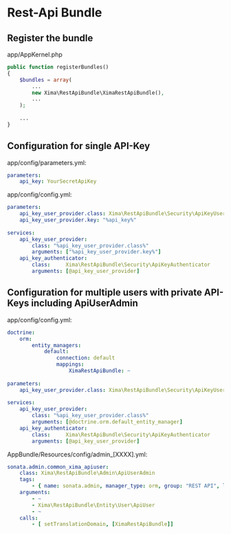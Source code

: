 Rest-Api Bundle
===============

## Register the bundle

app/AppKernel.php
```php
public function registerBundles()
{
    $bundles = array(
        ...
        new Xima\RestApiBundle\XimaRestApiBundle(),
        ...
    );
    
    ...
}
```

## Configuration for single API-Key

app/config/parameters.yml: 
```yaml            
parameters:
    api_key: YourSecretApiKey
```

app/config/config.yml: 
```yaml            
parameters:
    api_key_user_provider.class: Xima\RestApiBundle\Security\ApiKeyUserProvider
    api_key_user_provider.key: "%api_key%"
    
services:
    api_key_user_provider:
        class: "%api_key_user_provider.class%"
        arguments: ["%api_key_user_provider.key%"]
    api_key_authenticator:
        class:     Xima\RestApiBundle\Security\ApiKeyAuthenticator
        arguments: [@api_key_user_provider]
```

## Configuration for multiple users with private API-Keys including ApiUserAdmin

app/config/config.yml: 
```yaml
doctrine:
    orm:
        entity_managers:
            default:
                connection: default
                mappings:
                    XimaRestApiBundle: ~
                    
parameters:
    api_key_user_provider.class: Xima\RestApiBundle\Security\ApiKeyUserProvider
    
services:
    api_key_user_provider:
        class: "%api_key_user_provider.class%"
        arguments: [@doctrine.orm.default_entity_manager]
    api_key_authenticator:
        class:     Xima\RestApiBundle\Security\ApiKeyAuthenticator
        arguments: [@api_key_user_provider]
```

AppBundle/Resources/config/admin_[XXXX].yml:  
```yaml
sonata.admin.common_xima_apiuser:
    class: Xima\RestApiBundle\Admin\ApiUserAdmin  
    tags:  
        - { name: sonata.admin, manager_type: orm, group: "REST API", label: "Benutzer" }  
    arguments:  
        - ~  
        - Xima\RestApiBundle\Entity\User\ApiUser  
        - ~  
    calls:  
        - [ setTranslationDomain, [XimaRestApiBundle]]  
```